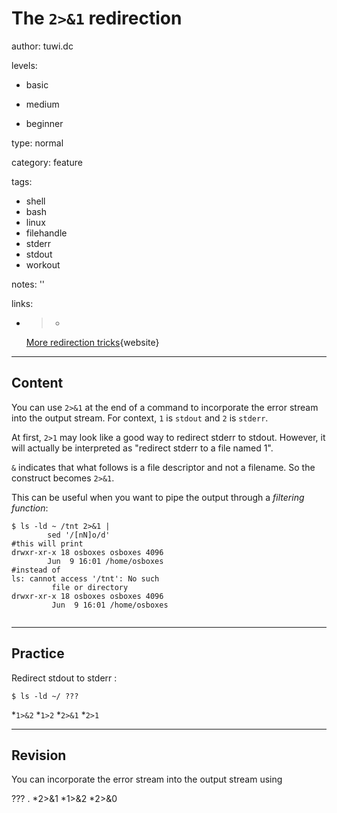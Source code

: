 # The `2>&1` redirection
author: tuwi.dc

levels:

  - basic

  - medium

  - beginner

type: normal

category: feature

tags:
  - shell
  - bash
  - linux
  - filehandle
  - stderr
  - stdout
  - workout


notes: ''

links:

  - >-
    [More redirection
    tricks](http://stackoverflow.com/questions/818255/in-the-shell-what-does-21-mean){website}

---
## Content

You can use `2>&1` at the end of a command to incorporate the error stream into the output stream.
For context, `1` is `stdout` and `2` is `stderr`.

At first, `2>1` may look like a good way to redirect stderr to stdout. However, it will actually be interpreted as "redirect stderr to a file named 1". 

`&` indicates that what follows is a file descriptor and not a filename. 
So the construct becomes `2>&1`.

This can be useful when you want to pipe the output through a *filtering function*:
```
$ ls -ld ~ /tnt 2>&1 | 
        sed '/[nN]o/d'
#this will print
drwxr-xr-x 18 osboxes osboxes 4096 
        Jun  9 16:01 /home/osboxes
#instead of
ls: cannot access '/tnt': No such 
         file or directory
drwxr-xr-x 18 osboxes osboxes 4096 
         Jun  9 16:01 /home/osboxes


```

---
## Practice

Redirect stdout to stderr :
```
$ ls -ld ~/ ???
```
*`1>&2`
*`1>2`
*`2>&1`
*`2>1`

---
## Revision

You can incorporate the error stream into the output stream using 

??? . 
*2>&1
*1>&2
*2>&0